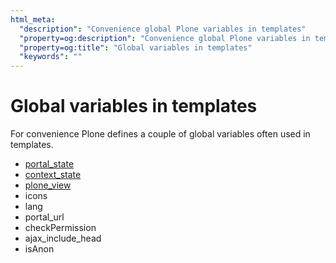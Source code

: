 ```yaml
---
html_meta:
  "description": "Convenience global Plone variables in templates"
  "property=og:description": "Convenience global Plone variables in templates"
  "property=og:title": "Global variables in templates"
  "keywords": ""
---
```


# Global variables in templates

For convenience Plone defines a couple of global variables often used in templates.

- [portal_state](backend-global-utils-portal-state-label)
- [context_state](backend-global-utils-context-state-label)
- [plone_view](backend-global-utils-plone-view-label)
- icons
- lang
- portal_url
- checkPermission
- ajax_include_head
- isAnon
